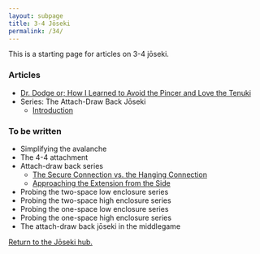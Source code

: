 ```yaml
---
layout: subpage
title: 3-4 Jōseki
permalink: /34/
---
```


This is a starting page for articles on 3-4 jōseki.

### Articles

* [Dr. Dodge or; How I Learned to Avoid the Pincer and Love the Tenuki](/joseki/34/2021/07/09/34-pincer-avoid/)
* Series: The Attach-Draw Back Jōseki
    * [Introduction](/joseki/34/2021/07/20/34-attach-drawback-1-intro/)

### To be written

* Simplifying the avalanche
* The 4-4 attachment
* Attach-draw back series
    * [The Secure Connection vs. the Hanging Connection](/34/)
    * [Approaching the Extension from the Side](/34/)
* Probing the two-space low enclosure series
* Probing the two-space high enclosure series
* Probing the one-space low enclosure series
* Probing the one-space high enclosure series
* The attach-draw back jōseki in the middlegame

[Return to the Jōseki hub.](/joseki/)
